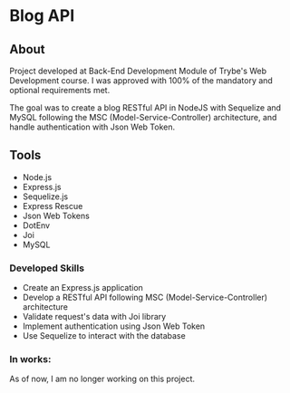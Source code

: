 # Blog API 

## About 
Project developed at Back-End Development Module of Trybe's Web Development course. I was approved with 100% of the mandatory and optional requirements met.

The goal was to create a blog RESTful API in NodeJS with Sequelize and MySQL following the MSC (Model-Service-Controller) architecture, and handle authentication with Json Web Token. 

## Tools
- Node.js
- Express.js
- Sequelize.js
- Express Rescue
- Json Web Tokens
- DotEnv
- Joi
- MySQL

### Developed Skills
- Create an Express.js application
- Develop a RESTful API following MSC (Model-Service-Controller) architecture
- Validate request's data with Joi library
- Implement authentication using Json Web Token
- Use Sequelize to interact with the database

### In works: 
As of now, I am no longer working on this project.